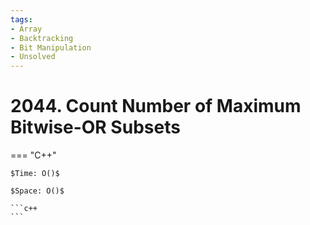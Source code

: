 ```yaml
---
tags:
- Array
- Backtracking
- Bit Manipulation
- Unsolved
---
```



# 2044. Count Number of Maximum Bitwise-OR Subsets

=== "C++"

    $Time: O()$

    $Space: O()$

    ```c++
    ```